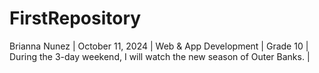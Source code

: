 # FirstRepository
Brianna Nunez |
October 11, 2024 |
Web & App Development |
Grade 10 |
During the 3-day weekend, I will watch the new season of Outer Banks. |

